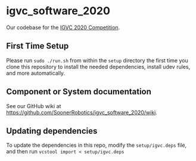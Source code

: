 # igvc_software_2020

Our codebase for the [IGVC 2020 Competition](http://www.igvc.org/).

## First Time Setup

Please run `sudo ./run.sh` from within the `setup` directory the first time you clone this repository to install the needed dependencies, install udev rules, and more automatically.

## Component or System documentation

See our GitHub wiki at https://github.com/SoonerRobotics/igvc_software_2020/wiki.


## Updating dependencies

To update the dependencies in this repo, modify the `setup/igvc.deps` file, and then run `vcstool import < setup/igvc.deps`